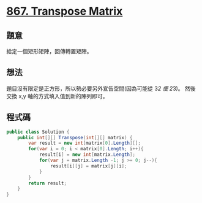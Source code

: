 # [867. Transpose Matrix](https://leetcode.com/problems/transpose-matrix/?envType=daily-question&envId=2023-12-10)

## 題意

給定一個矩形矩陣，回傳轉置矩陣。

## 想法

題目沒有限定是正方形，所以勢必要另外宣告空間(因為可能從 3*2 便 2*3)。
然後交換 x,y 軸的方式填入值到新的陣列即可。

## 程式碼

```csharp
public class Solution {
    public int[][] Transpose(int[][] matrix) {
        var result = new int[matrix[0].Length][];
        for(var i = 0; i < matrix[0].Length; i++){
            result[i] = new int[matrix.Length];
            for(var j = matrix.Length -1; j >= 0; j--){
                result[i][j] = matrix[j][i];
            }
        }
        return result;
    }
}
```
